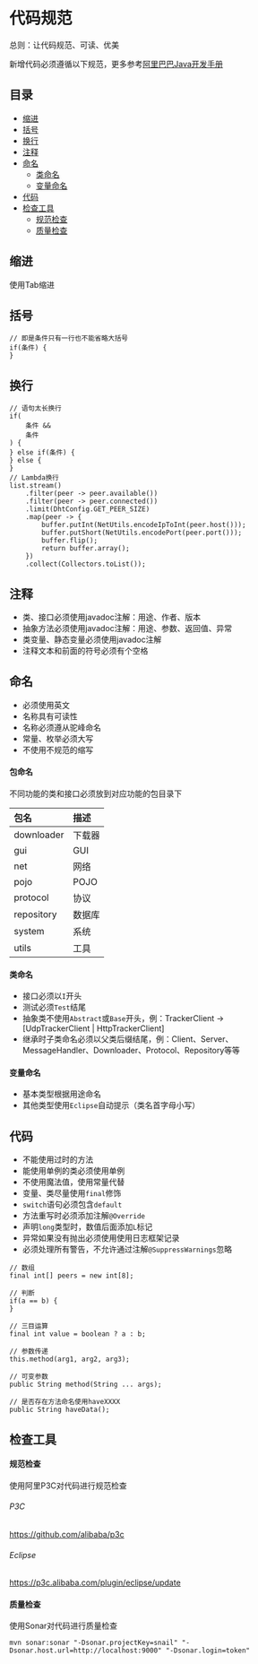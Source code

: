 # 代码规范

总则：让代码规范、可读、优美

新增代码必须遵循以下规范，更多参考[阿里巴巴Java开发手册](https://github.com/alibaba/p3c)

## 目录

* [缩进](#缩进)
* [括号](#括号)
* [换行](#换行)
* [注释](#注释)
* [命名](#命名)
	* [类命名](#类命名)
	* [变量命名](#变量命名)
* [代码](#代码)
* [检查工具](#检查工具)
	* [规范检查](#规范检查)
	* [质量检查](#质量检查)

## 缩进

使用Tab缩进

## 括号

```
// 即是条件只有一行也不能省略大括号
if(条件) {
}
```

## 换行

```
// 语句太长换行
if(
	条件 &&
	条件
) {
} else if(条件) {
} else {
}
// Lambda换行
list.stream()
	.filter(peer -> peer.available())
	.filter(peer -> peer.connected())
	.limit(DhtConfig.GET_PEER_SIZE)
	.map(peer -> {
		buffer.putInt(NetUtils.encodeIpToInt(peer.host()));
		buffer.putShort(NetUtils.encodePort(peer.port()));
		buffer.flip();
		return buffer.array();
	})
	.collect(Collectors.toList());
```

## 注释

* 类、接口必须使用javadoc注解：用途、作者、版本
* 抽象方法必须使用javadoc注解：用途、参数、返回值、异常
* 类变量、静态变量必须使用javadoc注解
* 注释文本和前面的符号必须有个空格

## 命名

* 必须使用英文
* 名称具有可读性
* 名称必须遵从驼峰命名
* 常量、枚举必须大写
* 不使用不规范的缩写

#### 包命名

不同功能的类和接口必须放到对应功能的包目录下

|包名|描述|
|:--|:--|
|downloader|下载器|
|gui|GUI|
|net|网络|
|pojo|POJO|
|protocol|协议|
|repository|数据库|
|system|系统|
|utils|工具|

#### 类命名

* 接口必须以`I`开头
* 测试必须`Test`结尾
* 抽象类不使用`Abstract`或`Base`开头，例：TrackerClient -> [UdpTrackerClient | HttpTrackerClient]
* 继承时子类命名必须以父类后缀结尾，例：Client、Server、MessageHandler、Downloader、Protocol、Repository等等

#### 变量命名

* 基本类型根据用途命名
* 其他类型使用`Eclipse`自动提示（类名首字母小写）

## 代码

* 不能使用过时的方法
* 能使用单例的类必须使用单例
* 不使用魔法值，使用常量代替
* 变量、类尽量使用`final`修饰
* `switch`语句必须包含`default`
* 方法重写时必须添加注解`@Override`
* 声明`long`类型时，数值后面添加`L`标记
* 异常如果没有抛出必须使用使用日志框架记录
* 必须处理所有警告，不允许通过注解`@SuppressWarnings`忽略

```
// 数组
final int[] peers = new int[8];

// 判断
if(a == b) {
}

// 三目运算
final int value = boolean ? a : b;

// 参数传递
this.method(arg1, arg2, arg3);

// 可变参数
public String method(String ... args);

// 是否存在方法命名使用haveXXXX
public String haveData();
```

## 检查工具

#### 规范检查

使用阿里P3C对代码进行规范检查

###### P3C

https://github.com/alibaba/p3c

###### Eclipse

https://p3c.alibaba.com/plugin/eclipse/update

#### 质量检查

使用Sonar对代码进行质量检查

```
mvn sonar:sonar "-Dsonar.projectKey=snail" "-Dsonar.host.url=http://localhost:9000" "-Dsonar.login=token"
```
